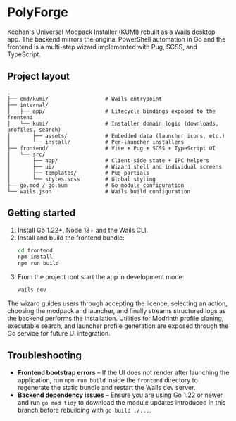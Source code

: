 # PolyForge

Keehan's Universal Modpack Installer (KUMI) rebuilt as a [Wails](https://wails.io/) desktop app. The backend mirrors the original PowerShell automation in Go and the frontend is a multi-step wizard implemented with Pug, SCSS, and TypeScript.

## Project layout

```
.
├── cmd/kumi/                  # Wails entrypoint
├── internal/
│   ├── app/                   # Lifecycle bindings exposed to the frontend
│   └── kumi/                  # Installer domain logic (downloads, profiles, search)
│       ├── assets/            # Embedded data (launcher icons, etc.)
│       └── install/           # Per-launcher installers
├── frontend/                  # Vite + Pug + SCSS + TypeScript UI
│   └── src/
│       ├── app/               # Client-side state + IPC helpers
│       ├── ui/                # Wizard shell and individual screens
│       ├── templates/         # Pug partials
│       └── styles.scss        # Global styling
├── go.mod / go.sum            # Go module configuration
└── wails.json                 # Wails build configuration
```

## Getting started

1. Install Go 1.22+, Node 18+ and the Wails CLI.
2. Install and build the frontend bundle:
   ```bash
   cd frontend
   npm install
   npm run build
   ```
3. From the project root start the app in development mode:
   ```bash
   wails dev
   ```

The wizard guides users through accepting the licence, selecting an action, choosing the modpack and launcher, and finally streams structured logs as the backend performs the installation. Utilities for Modrinth profile cloning, executable search, and launcher profile generation are exposed through the Go service for future UI integration.

## Troubleshooting

- **Frontend bootstrap errors** – If the UI does not render after launching the application, run `npm run build` inside the `frontend` directory to regenerate the static bundle and restart the Wails dev server.
- **Backend dependency issues** – Ensure you are using Go 1.22 or newer and run `go mod tidy` to download the module updates introduced in this branch before rebuilding with `go build ./...`.
